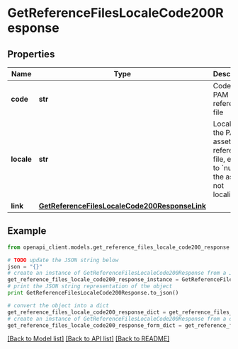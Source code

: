 # GetReferenceFilesLocaleCode200Response


## Properties
Name | Type | Description | Notes
------------ | ------------- | ------------- | -------------
**code** | **str** | Code of the PAM asset reference file | [optional] 
**locale** | **str** | Locale of the PAM asset reference file, equal to &#x60;null&#x60; if the asset is not localizable | [optional] 
**link** | [**GetReferenceFilesLocaleCode200ResponseLink**](GetReferenceFilesLocaleCode200ResponseLink.md) |  | [optional] 

## Example

```python
from openapi_client.models.get_reference_files_locale_code200_response import GetReferenceFilesLocaleCode200Response

# TODO update the JSON string below
json = "{}"
# create an instance of GetReferenceFilesLocaleCode200Response from a JSON string
get_reference_files_locale_code200_response_instance = GetReferenceFilesLocaleCode200Response.from_json(json)
# print the JSON string representation of the object
print GetReferenceFilesLocaleCode200Response.to_json()

# convert the object into a dict
get_reference_files_locale_code200_response_dict = get_reference_files_locale_code200_response_instance.to_dict()
# create an instance of GetReferenceFilesLocaleCode200Response from a dict
get_reference_files_locale_code200_response_form_dict = get_reference_files_locale_code200_response.from_dict(get_reference_files_locale_code200_response_dict)
```
[[Back to Model list]](../README.md#documentation-for-models) [[Back to API list]](../README.md#documentation-for-api-endpoints) [[Back to README]](../README.md)


